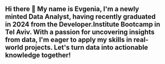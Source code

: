 ## Hi there 👋 My name is Evgenia, I'm a newly minted Data Analyst, having recently graduated in 2024 from the Developer.Institute Bootcamp in Tel Aviv. With a passion for uncovering insights from data, I'm eager to apply my skills in real-world projects. Let's turn data into actionable knowledge together!

<!--
**EvgeniaKantor/EvgeniaKantor** is a ✨ _special_ ✨ repository because its `README.md` (this file) appears on your GitHub profile.

Here are some ideas to get you started:

- 🔭 I’m currently working on ...
- 🌱 I’m currently learning ...
- 👯 I’m looking to collaborate on ...
- 🤔 I’m looking for help with ...
- 💬 Ask me about ...
- 📫 How to reach me: ...
- 😄 Pronouns: ...
- ⚡ Fun fact: ...
-->
